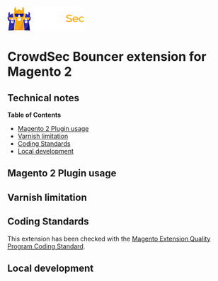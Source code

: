 ![CrowdSec Logo](images/logo_crowdsec.png)

# CrowdSec Bouncer extension for Magento 2

## Technical notes

<!-- START doctoc generated TOC please keep comment here to allow auto update -->
<!-- DON'T EDIT THIS SECTION, INSTEAD RE-RUN doctoc TO UPDATE -->
**Table of Contents**

- [Magento 2 Plugin usage](#magento-2-plugin-usage)
- [Varnish limitation](#varnish-limitation)
- [Coding Standards](#coding-standards)
- [Local development](#local-development)

<!-- END doctoc generated TOC please keep comment here to allow auto update -->

## Magento 2 Plugin usage

## Varnish limitation


## Coding Standards

This extension has been checked with the [Magento Extension Quality Program Coding Standard](https://github.com/magento/magento-coding-standard).


## Local development


